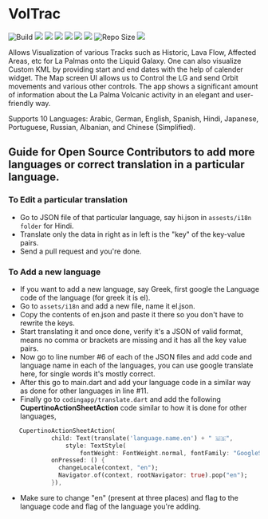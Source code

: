# VolTrac
![Build](https://github.com/yashrajbharti/Volcano-Tracker-Web-Scraper-demo/actions/workflows/main.yml/badge.svg) ![](https://img.shields.io/github/license/yashrajbharti/La-Palma-Volcano-Eruption-Tracking-Tool) ![](https://img.shields.io/github/languages/top/yashrajbharti/La-Palma-Volcano-Eruption-Tracking-Tool?color=pink) ![](https://img.shields.io/github/forks/yashrajbharti/La-Palma-Volcano-Eruption-Tracking-Tool?style=social) ![](https://img.shields.io/github/issues/yashrajbharti/La-Palma-Volcano-Eruption-Tracking-Tool) ![](https://img.shields.io/github/forks/yashrajbharti/La-Palma-Volcano-Eruption-Tracking-Tool) ![](https://img.shields.io/badge/Languages-10-important) ![Repo Size](https://img.shields.io/github/repo-size/yashrajbharti/La-Palma-Volcano-Eruption-Tracking-Tool?color=cyan&label=Repo%20Size) ![](https://img.shields.io/tokei/lines/github/yashrajbharti/La-Palma-Volcano-Eruption-Tracking-Tool?color=white&label=Total%20Lines%20of%20Code) 
  
Allows Visualization of various Tracks such as Historic, Lava Flow, Affected Areas, etc for La Palmas onto the Liquid Galaxy. One can also visualize Custom KML by providing start and end dates with the help of calender widget. The Map screen UI allows us to Control the LG and send Orbit movements and various other controls. The app shows a significant amount of information about the La Palma Volcanic activity in an elegant and user-friendly way.
    
Supports 10 Languages: Arabic, German, English, Spanish, Hindi, Japanese, Portuguese, Russian, Albanian, and Chinese (Simplified).

## Guide for Open Source Contributors to add more languages or correct translation in a particular language.

### To Edit a particular translation
* Go to JSON file of that particular language, say hi.json in `assests/i18n folder` for Hindi.
* Translate only the data in right as in left is the "key" of the key-value pairs.
* Send a pull request and you're done.

### To Add a new language
* If you want to add a new language, say Greek, first google the Language code of the language (for greek it is el).
* Go to `assets/i18n` and add a new file, name it el.json.
* Copy the contents of en.json and paste it there so you don't have to rewrite the keys.
* Start translating it and once done, verify it's a JSON of valid format, means no comma or brackets are missing and it has all the key value pairs.
* Now go to line number #6 of each of the JSON files and add code and language name in each of the languages, you can use google translate here, for single words it's mostly correct.
* After this go to main.dart and add your language code in a similar way as done for other languages in line #11.
* Finally go to `codingapp/translate.dart` and add the following **CupertinoActionSheetAction** code similar to how it is done for other languages,
```dart
   CupertinoActionSheetAction(
            child: Text(translate('language.name.en') + " 🇺🇸",
                style: TextStyle(
                    fontWeight: FontWeight.normal, fontFamily: "GoogleSans")),
            onPressed: () {
              changeLocale(context, "en");
              Navigator.of(context, rootNavigator: true).pop("en");
            }),
```
* Make sure to change "en" (present at three places) and flag to the language code and flag of the language you're adding.

